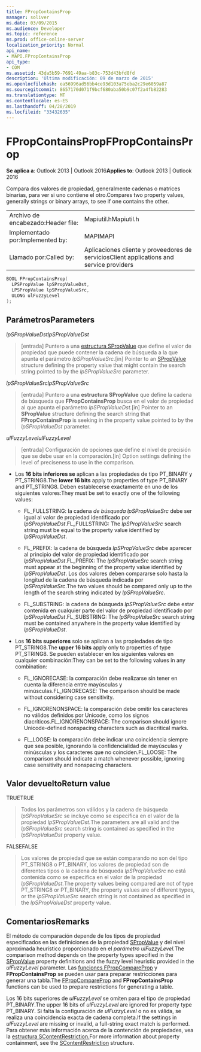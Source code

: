 ```yaml
---
title: FPropContainsProp
manager: soliver
ms.date: 03/09/2015
ms.audience: Developer
ms.topic: reference
ms.prod: office-online-server
localization_priority: Normal
api_name:
- MAPI.FPropContainsProp
api_type:
- COM
ms.assetid: 43da5b59-7691-49aa-b83c-753d43bfd8fd
description: 'Última modificación: 09 de marzo de 2015'
ms.openlocfilehash: ea56996ad56bb4ce93d103a75eba2c29e6059a87
ms.sourcegitcommit: 8657170d071f9bcf680aba50b9c07f2a4fb82283
ms.translationtype: MT
ms.contentlocale: es-ES
ms.lasthandoff: 04/28/2019
ms.locfileid: "33432635"
---
```

# <a name="fpropcontainsprop"></a><span data-ttu-id="dc9ee-103">FPropContainsProp</span><span class="sxs-lookup"><span data-stu-id="dc9ee-103">FPropContainsProp</span></span>

<span data-ttu-id="dc9ee-104">**Se aplica a**: Outlook 2013 | Outlook 2016</span><span class="sxs-lookup"><span data-stu-id="dc9ee-104">**Applies to**: Outlook 2013 | Outlook 2016</span></span> 
  
<span data-ttu-id="dc9ee-105">Compara dos valores de propiedad, generalmente cadenas o matrices binarias, para ver si uno contiene el otro.</span><span class="sxs-lookup"><span data-stu-id="dc9ee-105">Compares two property values, generally strings or binary arrays, to see if one contains the other.</span></span> 
  
|||
|:-----|:-----|
|<span data-ttu-id="dc9ee-106">Archivo de encabezado:</span><span class="sxs-lookup"><span data-stu-id="dc9ee-106">Header file:</span></span>  <br/> |<span data-ttu-id="dc9ee-107">Mapiutil.h</span><span class="sxs-lookup"><span data-stu-id="dc9ee-107">Mapiutil.h</span></span>  <br/> |
|<span data-ttu-id="dc9ee-108">Implementado por:</span><span class="sxs-lookup"><span data-stu-id="dc9ee-108">Implemented by:</span></span>  <br/> |<span data-ttu-id="dc9ee-109">MAPI</span><span class="sxs-lookup"><span data-stu-id="dc9ee-109">MAPI</span></span>  <br/> |
|<span data-ttu-id="dc9ee-110">Llamado por:</span><span class="sxs-lookup"><span data-stu-id="dc9ee-110">Called by:</span></span>  <br/> |<span data-ttu-id="dc9ee-111">Aplicaciones cliente y proveedores de servicios</span><span class="sxs-lookup"><span data-stu-id="dc9ee-111">Client applications and service providers</span></span>  <br/> |
   
```cpp
BOOL FPropContainsProp(
  LPSPropValue lpSPropValueDst,
  LPSPropValue lpSPropValueSrc,
  ULONG ulFuzzyLevel
);
```

## <a name="parameters"></a><span data-ttu-id="dc9ee-112">Parámetros</span><span class="sxs-lookup"><span data-stu-id="dc9ee-112">Parameters</span></span>

<span data-ttu-id="dc9ee-113">_lpSPropValueDst_</span><span class="sxs-lookup"><span data-stu-id="dc9ee-113">_lpSPropValueDst_</span></span>
  
> <span data-ttu-id="dc9ee-114">[entrada] Puntero a una [estructura SPropValue](spropvalue.md) que define el valor de propiedad que puede contener la cadena de búsqueda a la que apunta el parámetro _lpSPropValueSrc._</span><span class="sxs-lookup"><span data-stu-id="dc9ee-114">[in] Pointer to an [SPropValue](spropvalue.md) structure defining the property value that might contain the search string pointed to by the  _lpSPropValueSrc_ parameter.</span></span> 
    
<span data-ttu-id="dc9ee-115">_lpSPropValueSrc_</span><span class="sxs-lookup"><span data-stu-id="dc9ee-115">_lpSPropValueSrc_</span></span>
  
> <span data-ttu-id="dc9ee-116">[entrada] Puntero a una **estructura SPropValue** que define la cadena de búsqueda que **FPropContainsProp** busca en el valor de propiedad al que apunta el parámetro _lpSPropValueDst._</span><span class="sxs-lookup"><span data-stu-id="dc9ee-116">[in] Pointer to an **SPropValue** structure defining the search string that **FPropContainsProp** is seeking in the property value pointed to by the  _lpSPropValueDst_ parameter.</span></span> 
    
<span data-ttu-id="dc9ee-117">_ulFuzzyLevel_</span><span class="sxs-lookup"><span data-stu-id="dc9ee-117">_ulFuzzyLevel_</span></span>
  
> <span data-ttu-id="dc9ee-118">[entrada] Configuración de opciones que define el nivel de precisión que se debe usar en la comparación.</span><span class="sxs-lookup"><span data-stu-id="dc9ee-118">[in] Option settings defining the level of preciseness to use in the comparison.</span></span> 

  - <span data-ttu-id="dc9ee-119">Los **16 bits inferiores se** aplican a las propiedades de tipo PT_BINARY y PT_STRING8.</span><span class="sxs-lookup"><span data-stu-id="dc9ee-119">The **lower 16 bits** apply to properties of type PT_BINARY and PT_STRING8.</span></span> <span data-ttu-id="dc9ee-120">Deben establecerse exactamente en uno de los siguientes valores:</span><span class="sxs-lookup"><span data-stu-id="dc9ee-120">They must be set to exactly one of the following values:</span></span>
      
    - <span data-ttu-id="dc9ee-121">FL_FULLSTRING: la cadena  _de búsqueda lpSPropValueSrc_ debe ser igual al valor de propiedad identificado por  _lpSPropValueDst_.</span><span class="sxs-lookup"><span data-stu-id="dc9ee-121">FL_FULLSTRING: The  _lpSPropValueSrc_ search string must be equal to the property value identified by  _lpSPropValueDst_.</span></span>
        
    - <span data-ttu-id="dc9ee-122">FL_PREFIX: la cadena de búsqueda  _lpSPropValueSrc_ debe aparecer al principio del valor de propiedad identificado por  _lpSPropValueDst_.</span><span class="sxs-lookup"><span data-stu-id="dc9ee-122">FL_PREFIX: The  _lpSPropValueSrc_ search string must appear at the beginning of the property value identified by  _lpSPropValueDst_.</span></span> <span data-ttu-id="dc9ee-123">Los dos valores deben compararse solo hasta la longitud de la cadena de búsqueda indicada por  _lpSPropValueSrc_.</span><span class="sxs-lookup"><span data-stu-id="dc9ee-123">The two values should be compared only up to the length of the search string indicated by  _lpSPropValueSrc_.</span></span> 
        
    - <span data-ttu-id="dc9ee-124">FL_SUBSTRING: la cadena de búsqueda  _lpSPropValueSrc_ debe estar contenida en cualquier parte del valor de propiedad identificado por  _lpSPropValueDst_.</span><span class="sxs-lookup"><span data-stu-id="dc9ee-124">FL_SUBSTRING: The  _lpSPropValueSrc_ search string must be contained anywhere in the property value identified by  _lpSPropValueDst_.</span></span> 
      
  - <span data-ttu-id="dc9ee-125">Los **16 bits superiores** solo se aplican a las propiedades de tipo PT_STRING8.</span><span class="sxs-lookup"><span data-stu-id="dc9ee-125">The **upper 16 bits** apply only to properties of type PT_STRING8.</span></span> <span data-ttu-id="dc9ee-126">Se pueden establecer en los siguientes valores en cualquier combinación:</span><span class="sxs-lookup"><span data-stu-id="dc9ee-126">They can be set to the following values in any combination:</span></span>
    
    - <span data-ttu-id="dc9ee-127">FL_IGNORECASE: la comparación debe realizarse sin tener en cuenta la diferencia entre mayúsculas y minúsculas.</span><span class="sxs-lookup"><span data-stu-id="dc9ee-127">FL_IGNORECASE: The comparison should be made without considering case sensitivity.</span></span> 
        
    - <span data-ttu-id="dc9ee-128">FL_IGNORENONSPACE: la comparación debe omitir los caracteres no válidos definidos por Unicode, como los signos diacríticos.</span><span class="sxs-lookup"><span data-stu-id="dc9ee-128">FL_IGNORENONSPACE: The comparison should ignore Unicode-defined nonspacing characters such as diacritical marks.</span></span> 
        
    - <span data-ttu-id="dc9ee-129">FL_LOOSE: la comparación debe indicar una coincidencia siempre que sea posible, ignorando la confidencialidad de mayúsculas y minúsculas y los caracteres que no coinciden.</span><span class="sxs-lookup"><span data-stu-id="dc9ee-129">FL_LOOSE: The comparison should indicate a match whenever possible, ignoring case sensitivity and nonspacing characters.</span></span>
    
## <a name="return-value"></a><span data-ttu-id="dc9ee-130">Valor devuelto</span><span class="sxs-lookup"><span data-stu-id="dc9ee-130">Return value</span></span>

<span data-ttu-id="dc9ee-131">TRUE</span><span class="sxs-lookup"><span data-stu-id="dc9ee-131">TRUE</span></span> 
  
> <span data-ttu-id="dc9ee-132">Todos los parámetros son válidos y la cadena de búsqueda _lpSPropValueSrc_ se incluye como se especifica en el valor de la propiedad _lpSPropValueDst._</span><span class="sxs-lookup"><span data-stu-id="dc9ee-132">The parameters are all valid and the  _lpSPropValueSrc_ search string is contained as specified in the  _lpSPropValueDst_ property value.</span></span> 
    
<span data-ttu-id="dc9ee-133">FALSE</span><span class="sxs-lookup"><span data-stu-id="dc9ee-133">FALSE</span></span> 
  
> <span data-ttu-id="dc9ee-134">Los valores de propiedad que se están comparando no son del tipo PT_STRING8 o PT_BINARY, los valores de propiedad son de diferentes tipos o la cadena de búsqueda _lpSPropValueSrc_ no está contenida como se especifica en el valor de la propiedad _lpSPropValueDst._</span><span class="sxs-lookup"><span data-stu-id="dc9ee-134">The property values being compared are not of type PT_STRING8 or PT_BINARY, the property values are of different types, or the  _lpSPropValueSrc_ search string is not contained as specified in the  _lpSPropValueDst_ property value.</span></span> 
    
## <a name="remarks"></a><span data-ttu-id="dc9ee-135">Comentarios</span><span class="sxs-lookup"><span data-stu-id="dc9ee-135">Remarks</span></span>

<span data-ttu-id="dc9ee-136">El método de comparación depende de los tipos de propiedad especificados en las definiciones de la propiedad [SPropValue](spropvalue.md) y del nivel aproximada heurístico proporcionado en el _parámetro ulFuzzyLevel._</span><span class="sxs-lookup"><span data-stu-id="dc9ee-136">The comparison method depends on the property types specified in the [SPropValue](spropvalue.md) property definitions and the fuzzy level heuristic provided in the  _ulFuzzyLevel_ parameter.</span></span> <span data-ttu-id="dc9ee-137">Las [funciones FPropCompareProp](fpropcompareprop.md) y **FPropContainsProp** se pueden usar para preparar restricciones para generar una tabla.</span><span class="sxs-lookup"><span data-stu-id="dc9ee-137">The [FPropCompareProp](fpropcompareprop.md) and **FPropContainsProp** functions can be used to prepare restrictions for generating a table.</span></span> 
  
<span data-ttu-id="dc9ee-138">Los 16 bits superiores de  _ulFuzzyLevel_ se omiten para el tipo de propiedad PT_BINARY.</span><span class="sxs-lookup"><span data-stu-id="dc9ee-138">The upper 16 bits of  _ulFuzzyLevel_ are ignored for property type PT_BINARY.</span></span> <span data-ttu-id="dc9ee-139">Si falta la configuración  _de ulFuzzyLevel_ o no es válida, se realiza una coincidencia exacta de cadena completa.</span><span class="sxs-lookup"><span data-stu-id="dc9ee-139">If the settings in  _ulFuzzyLevel_ are missing or invalid, a full-string exact match is performed.</span></span> <span data-ttu-id="dc9ee-140">Para obtener más información acerca de la contención de propiedades, vea la [estructura SContentRestriction.](scontentrestriction.md)</span><span class="sxs-lookup"><span data-stu-id="dc9ee-140">For more information about property containment, see the [SContentRestriction](scontentrestriction.md) structure.</span></span> 
  

